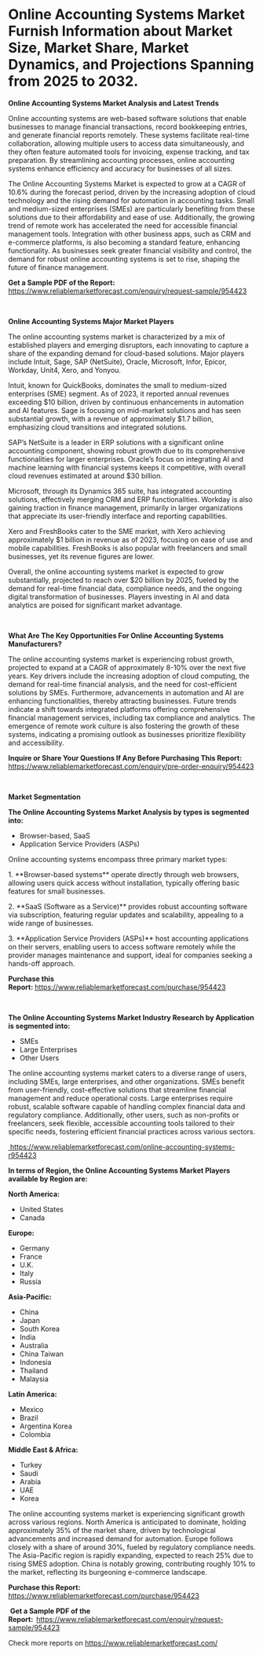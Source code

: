 <p><h1>Online Accounting Systems Market Furnish Information about Market Size, Market Share, Market Dynamics, and Projections Spanning from 2025 to 2032.</h1></p><p><strong>Online Accounting Systems Market Analysis and Latest Trends</strong></p>
<p><p>Online accounting systems are web-based software solutions that enable businesses to manage financial transactions, record bookkeeping entries, and generate financial reports remotely. These systems facilitate real-time collaboration, allowing multiple users to access data simultaneously, and they often feature automated tools for invoicing, expense tracking, and tax preparation. By streamlining accounting processes, online accounting systems enhance efficiency and accuracy for businesses of all sizes.</p><p>The Online Accounting Systems Market is expected to grow at a CAGR of 10.6% during the forecast period, driven by the increasing adoption of cloud technology and the rising demand for automation in accounting tasks. Small and medium-sized enterprises (SMEs) are particularly benefiting from these solutions due to their affordability and ease of use. Additionally, the growing trend of remote work has accelerated the need for accessible financial management tools. Integration with other business apps, such as CRM and e-commerce platforms, is also becoming a standard feature, enhancing functionality. As businesses seek greater financial visibility and control, the demand for robust online accounting systems is set to rise, shaping the future of finance management.</p></p>
<p><strong>Get a Sample PDF of the Report:&nbsp;</strong> <a href="https://www.reliablemarketforecast.com/enquiry/request-sample/954423?utm_campaign=2721&utm_medium=2&utm_source=Github&utm_content=ia&utm_term=07032025&utm_id=online-accounting-systems">https://www.reliablemarketforecast.com/enquiry/request-sample/954423</a></p>
<p>&nbsp;</p>
<p><strong>Online Accounting Systems Major Market Players</strong></p>
<p><p>The online accounting systems market is characterized by a mix of established players and emerging disruptors, each innovating to capture a share of the expanding demand for cloud-based solutions. Major players include Intuit, Sage, SAP (NetSuite), Oracle, Microsoft, Infor, Epicor, Workday, Unit4, Xero, and Yonyou.</p><p>Intuit, known for QuickBooks, dominates the small to medium-sized enterprises (SME) segment. As of 2023, it reported annual revenues exceeding $10 billion, driven by continuous enhancements in automation and AI features. Sage is focusing on mid-market solutions and has seen substantial growth, with a revenue of approximately $1.7 billion, emphasizing cloud transitions and integrated solutions.</p><p>SAP’s NetSuite is a leader in ERP solutions with a significant online accounting component, showing robust growth due to its comprehensive functionalities for larger enterprises. Oracle’s focus on integrating AI and machine learning with financial systems keeps it competitive, with overall cloud revenues estimated at around $30 billion.</p><p>Microsoft, through its Dynamics 365 suite, has integrated accounting solutions, effectively merging CRM and ERP functionalities. Workday is also gaining traction in finance management, primarily in larger organizations that appreciate its user-friendly interface and reporting capabilities.</p><p>Xero and FreshBooks cater to the SME market, with Xero achieving approximately $1 billion in revenue as of 2023, focusing on ease of use and mobile capabilities. FreshBooks is also popular with freelancers and small businesses, yet its revenue figures are lower.</p><p>Overall, the online accounting systems market is expected to grow substantially, projected to reach over $20 billion by 2025, fueled by the demand for real-time financial data, compliance needs, and the ongoing digital transformation of businesses. Players investing in AI and data analytics are poised for significant market advantage.</p></p>
<p>&nbsp;</p>
<p><strong>What Are The Key Opportunities For Online Accounting Systems Manufacturers?</strong></p>
<p><p>The online accounting systems market is experiencing robust growth, projected to expand at a CAGR of approximately 8-10% over the next five years. Key drivers include the increasing adoption of cloud computing, the demand for real-time financial analysis, and the need for cost-efficient solutions by SMEs. Furthermore, advancements in automation and AI are enhancing functionalities, thereby attracting businesses. Future trends indicate a shift towards integrated platforms offering comprehensive financial management services, including tax compliance and analytics. The emergence of remote work culture is also fostering the growth of these systems, indicating a promising outlook as businesses prioritize flexibility and accessibility.</p></p>
<p><strong>Inquire or Share Your Questions If Any Before Purchasing This Report:</strong> <a href="https://www.reliablemarketforecast.com/enquiry/pre-order-enquiry/954423?utm_campaign=2721&utm_medium=2&utm_source=Github&utm_content=ia&utm_term=07032025&utm_id=online-accounting-systems">https://www.reliablemarketforecast.com/enquiry/pre-order-enquiry/954423</a></p>
<p>&nbsp;</p>
<p><strong>Market Segmentation</strong></p>
<p><strong>The Online Accounting Systems Market Analysis by types is segmented into:</strong></p>
<p><ul><li>Browser-based, SaaS</li><li>Application Service Providers (ASPs)</li></ul></p>
<p><p>Online accounting systems encompass three primary market types: </p><p>1. **Browser-based systems** operate directly through web browsers, allowing users quick access without installation, typically offering basic features for small businesses.</p><p>2. **SaaS (Software as a Service)** provides robust accounting software via subscription, featuring regular updates and scalability, appealing to a wide range of businesses.</p><p>3. **Application Service Providers (ASPs)** host accounting applications on their servers, enabling users to access software remotely while the provider manages maintenance and support, ideal for companies seeking a hands-off approach.</p></p>
<p><strong>Purchase this Report:&nbsp;</strong><a href="https://www.reliablemarketforecast.com/purchase/954423?utm_campaign=2721&utm_medium=2&utm_source=Github&utm_content=ia&utm_term=07032025&utm_id=online-accounting-systems">https://www.reliablemarketforecast.com/purchase/954423</a></p>
<p>&nbsp;</p>
<p><strong>The Online Accounting Systems Market Industry Research by Application is segmented into:</strong></p>
<p><ul><li>SMEs</li><li>Large Enterprises</li><li>Other Users</li></ul></p>
<p><p>The online accounting systems market caters to a diverse range of users, including SMEs, large enterprises, and other organizations. SMEs benefit from user-friendly, cost-effective solutions that streamline financial management and reduce operational costs. Large enterprises require robust, scalable software capable of handling complex financial data and regulatory compliance. Additionally, other users, such as non-profits or freelancers, seek flexible, accessible accounting tools tailored to their specific needs, fostering efficient financial practices across various sectors.</p></p>
<p><a href="https://www.reliablemarketforecast.com/online-accounting-systems-r954423?utm_campaign=2721&utm_medium=2&utm_source=Github&utm_content=ia&utm_term=07032025&utm_id=online-accounting-systems">&nbsp;https://www.reliablemarketforecast.com/online-accounting-systems-r954423</a></p>
<p><strong>In terms of Region, the Online Accounting Systems Market Players available by Region are:</strong></p>
<p>
    <p> <strong> North America: </strong>
        <ul>
            <li>United States</li>
            <li>Canada</li>
        </ul>
        </p> 
    <p> <strong> Europe: </strong>
        <ul>
            <li>Germany</li>
            <li>France</li>
            <li>U.K.</li>
            <li>Italy</li>
            <li>Russia</li>
        </ul>
        </p> 
    <p> <strong> Asia-Pacific: </strong>
        <ul>
            <li>China</li>
            <li>Japan</li>
            <li>South Korea</li>
            <li>India</li>
            <li>Australia</li>
            <li>China Taiwan</li>
            <li>Indonesia</li>
            <li>Thailand</li>
            <li>Malaysia</li>
        </ul>
        </p> 
    <p> <strong> Latin America: </strong>
        <ul>
            <li>Mexico</li>
            <li>Brazil</li>
            <li>Argentina Korea</li>
            <li>Colombia</li>
        </ul>
        </p> 
    <p> <strong> Middle East & Africa: </strong>
        <ul>
            <li>Turkey</li>
            <li>Saudi</li>
            <li>Arabia</li>
            <li>UAE</li>
            <li>Korea</li>
        </ul>
    </p>
    </p>
<p><p>The online accounting systems market is experiencing significant growth across various regions. North America is anticipated to dominate, holding approximately 35% of the market share, driven by technological advancements and increased demand for automation. Europe follows closely with a share of around 30%, fueled by regulatory compliance needs. The Asia-Pacific region is rapidly expanding, expected to reach 25% due to rising SMES adoption. China is notably growing, contributing roughly 10% to the market, reflecting its burgeoning e-commerce landscape.</p></p>
<p><strong>Purchase this Report: </strong><a href="https://www.reliablemarketforecast.com/purchase/954423?utm_campaign=2721&utm_medium=2&utm_source=Github&utm_content=ia&utm_term=07032025&utm_id=online-accounting-systems">https://www.reliablemarketforecast.com/purchase/954423</a></p>
<p>&nbsp;<strong>Get a Sample PDF of the Report:&nbsp;&nbsp;</strong><a href="https://www.reliablemarketforecast.com/enquiry/request-sample/954423?utm_campaign=2721&utm_medium=2&utm_source=Github&utm_content=ia&utm_term=07032025&utm_id=online-accounting-systems">https://www.reliablemarketforecast.com/enquiry/request-sample/954423</a></p>
<p><strong></strong></p>
<p>Check more reports on <a href="https://www.reliablemarketforecast.com/?utm_campaign=2721&utm_medium=2&utm_source=Github&utm_content=ia&utm_term=07032025&utm_id=online-accounting-systems">https://www.reliablemarketforecast.com/</a></p>
